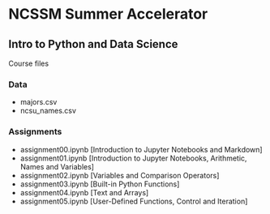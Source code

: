 # NCSSM Summer Accelerator

##  Intro to Python and Data Science

Course files

### Data

- majors.csv
- ncsu_names.csv

### Assignments

- assignment00.ipynb [Introduction to Jupyter Notebooks and Markdown]
- assignment01.ipynb [Introduction to Jupyter Notebooks, Arithmetic, Names and Variables]
- assignment02.ipynb [Variables and Comparison Operators]
- assignment03.ipynb [Built-in Python Functions]
- assignment04.ipynb [Text and Arrays]
- assignment05.ipynb [User-Defined Functions, Control and Iteration]
